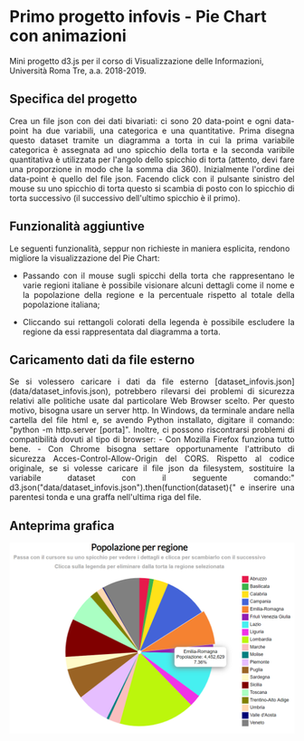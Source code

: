 # Primo progetto infovis - Pie Chart con animazioni
Mini progetto d3.js per il corso di Visualizzazione delle Informazioni, Università Roma Tre, a.a. 2018-2019.

## Specifica del progetto
<p align="justify">
Crea un file json con dei dati bivariati: ci sono 20 data-point e ogni data-point ha due variabili, una categorica e una quantitative. Prima disegna questo dataset tramite un diagramma a torta in cui la prima variabile categorica è assegnata ad uno spicchio della torta e la
seconda varibile quantitativa è utilizzata per l'angolo dello spicchio di torta (attento, devi fare una proporzione in modo che la somma dia 360). Inizialmente l'ordine dei data-point è quello del file json. Facendo click con il pulsante sinistro del mouse su uno spicchio di
torta questo si scambia di posto con lo spicchio di torta successivo (il successivo dell'ultimo spicchio è il primo).
</p>

## Funzionalità aggiuntive
Le seguenti funzionalità, seppur non richieste in maniera esplicita, rendono migliore la visualizzazione del Pie Chart:
- <p align="justify"> Passando con il mouse sugli spicchi della torta che rappresentano le varie regioni italiane è possibile visionare alcuni dettagli come il nome e la popolazione della regione e la percentuale rispetto al totale della popolazione italiana; </p>
- <p align="justify"> Cliccando sui rettangoli colorati della legenda è possibile escludere la regione da essi rappresentata dal diagramma a torta. </p>

## Caricamento dati da file esterno
<p align="justify"> Se si volessero caricare i dati da file esterno [dataset_infovis.json](data/dataset_infovis.json), potrebbero rilevarsi dei problemi di sicurezza relativi alle politiche usate dal particolare Web Browser scelto. Per questo motivo, bisogna usare un server http.
  In Windows, da terminale andare nella cartella del file html e, se avendo Python installato, digitare il comando: "python -m http.server [porta]".
	Inoltre, ci possono riscontrarsi problemi di compatibilità dovuti al tipo di browser:
	- Con Mozilla Firefox funziona tutto bene.
	- Con Chrome bisogna settare opportunamente l'attributo di sicurezza Acces-Control-Allow-Origin del CORS.
Rispetto al codice originale, se si volesse caricare il file json da filesystem, sostituire la variabile dataset con il seguente comando:" d3.json("data/dataset_infovis.json").then(function(dataset){" e inserire una parentesi tonda e una graffa nell'ultima riga del file.
</p>

## Anteprima grafica
![alt text](anteprima_piechart.PNG "Pie Chart")
